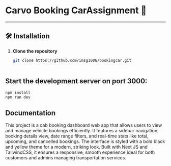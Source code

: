 # Carvo Booking CarAssignment 🚗



---

## 🛠 Installation

1. **Clone the repository**
   ```bash
   git clone https://github.com/imsg1006/bookingcar.git
    

## Start the development server on port 3000:

```
npm install
npm run dev
```

## Documentation


This project is a cab booking dashboard web app that allows users to view and manage vehicle bookings efficiently. It features a sidebar navigation, booking details view, date range filters, and real-time stats like total, upcoming, and cancelled bookings. The interface is styled with a bold black and yellow theme for a modern, striking look. Built with Next JS and TailwindCSS, it ensures a responsive, smooth experience ideal for both customers and admins managing transportation services.

